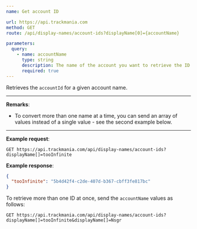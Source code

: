 ```yaml
---
name: Get account ID

url: https://api.trackmania.com
method: GET
route: /api/display-names/account-ids?displayName[0]={accountName}

parameters:
  query:
    - name: accountName
      type: string
      description: The name of the account you want to retrieve the ID for
      required: true
---
```


Retrieves the `accountId` for a given account name.

---

**Remarks**:
- To convert more than one name at a time, you can send an array of values instead of a single value - see the second example below.

---

**Example request**:
```plain
GET https://api.trackmania.com/api/display-names/account-ids?displayName[]=tooInfinite
```

**Example response**:
```json
{
  "tooInfinite": "5b4d42f4-c2de-407d-b367-cbff3fe817bc"
}
```

To retrieve more than one ID at once, send the `accountName` values as follows:
```plain
GET https://api.trackmania.com/api/display-names/account-ids?displayName[]=tooInfinite&displayName[]=Nsgr
```
